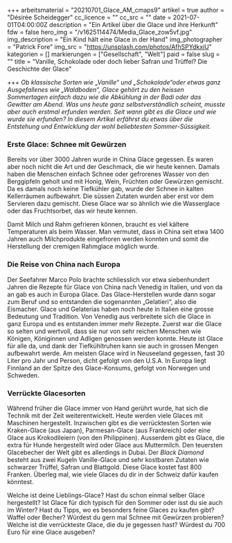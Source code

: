 +++
arbeitsmaterial = "20210701_Glace_AM_cmaps9"
artikel = true
author = "Désirée Scheidegger"
cc_licence = ""
cc_src = ""
date = 2021-07-01T04:00:00Z
description = "Ein Artikel über die Glace und ihre Herkunft"
fdw = false
hero_img = "/v1625114474/Media_Glace_zow5vf.jpg"
img_description = "Ein Kind hält eine Glace in der Hand"
img_photographer = "Patrick Fore"
img_src = "https://unsplash.com/photos/AfhSPYdkxiU"
kategorien = []
markierungen = ["Gesellschaft", "Welt"]
paid = false
slug = ""
title = "Vanille, Schokolade oder doch lieber Safran und Trüffel? Die Geschichte der Glace"

+++
_Ob klassische Sorten wie „Vanille“ und „Schokolade“oder etwas ganz Ausgefallenes wie „Waldboden“, Glace gehört zu den heissen Sommertagen einfach dazu wie die Abkühlung in der Badi oder das Gewitter am Abend. Was uns heute ganz selbstverständlich scheint, musste aber auch erstmal erfunden werden. Seit wann gibt es die Glace und wie wurde sie erfunden? In diesem Artikel erfährst du etwas über die Entstehung und Entwicklung der wohl beliebtesten Sommer-Süssigkeit._

### Erste Glace: Schnee mit Gewürzen

Bereits vor über 3000 Jahren wurde in China Glace gegessen. Es waren aber noch nicht die Art und der Geschmack, die wir heute kennen. Damals haben die Menschen einfach Schnee oder gefrorenes Wasser von den Berggipfeln geholt und mit Honig, Wein, Früchten oder Gewürzen gemischt. Da es damals noch keine Tiefkühler gab, wurde der Schnee in kalten Kellerräumen aufbewahrt. Die süssen Zutaten wurden aber erst vor dem Servieren dazu gemischt. Diese Glace war so ähnlich wie die Wasserglace oder das Fruchtsorbet, das wir heute kennen.

Damit Milch und Rahm gefrieren können, braucht es viel kältere Temperaturen als beim Wasser. Man vermutet, dass in China seit etwa 1400 Jahren auch Milchprodukte eingefroren werden konnten und somit die Herstellung der cremigen Rahmglace möglich wurde.

### Die Reise von China nach Europa

Der Seefahrer Marco Polo brachte schliesslich vor etwa siebenhundert Jahren die Rezepte für Glace von China nach Venedig in Italien, und von da an gab es auch in Europa Glace. Das Glace-Herstellen wurde dann sogar zum Beruf und so entstanden die sogenannten „Gelatieri“, also die Eismacher. Glace und Gelaterias haben noch heute in Italien eine grosse Bedeutung und Tradition. Von Venedig aus verbreitete sich die Glace in ganz Europa und es entstanden immer mehr Rezepte. Zuerst war die Glace so selten und wertvoll, dass sie nur von sehr reichen Menschen wie Königen, Königinnen und Adligen genossen werden konnte. Heute ist Glace für alle da, und dank der Tiefkühltruhen kann sie auch in grossen Mengen aufbewahrt werde. Am meisten Glace wird in Neuseeland gegessen, fast 30 Liter pro Jahr und Person, dicht gefolgt von den U.S.A. In Europa liegt Finnland an der Spitze des Glace-Konsums, gefolgt von Norwegen und Schweden.

### Verrückte Glacesorten

Während früher die Glace immer von Hand gerührt wurde, hat sich die Technik mit der Zeit weiterentwickelt. Heute werden viele Glaces mit Maschinen hergestellt. Inzwischen gibt es die verrücktesten Sorten wie Kraken-Glace (aus Japan), Parmesan-Glace (aus Frankreich) oder eine Glace aus Krokodileiern (von den Philippinen). Ausserdem gibt es Glace, die extra für Hunde hergestellt wird oder Glace aus Muttermilch. Den teuersten Glacebecher der Welt gibt es allerdings in Dubai. Der _Black Diamond_ besteht aus zwei Kugeln Vanille-Glace und sehr kostbaren Zutaten wie schwarzer Trüffel, Safran und Blattgold. Diese Glace kostet fast 800 Franken. Überleg mal, wie viele Glaces du dir in der Schweiz dafür kaufen könntest.

Welche ist deine Lieblings-Glace? Hast du schon einmal selber Glace hergestellt? Ist Glace für dich typisch für den Sommer oder isst du sie auch im Winter? Hast du Tipps, wo es besonders feine Glaces zu kaufen gibt? Waffel oder Becher? Würdest du gern mal Schnee mit Gewürzen probieren? Welche ist die verrückteste Glace, die du je gegessen hast? Würdest du 700 Euro für eine Glace ausgeben?
